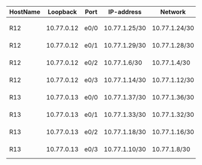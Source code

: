 | HostName | Loopback   | Port | IP-address    | Network       | Location | Description       | Комментарий  |   |   |
|----------|------------|------|---------------|---------------|----------|-------------------|--------------|---|---|
|          |            |      |               |               |          |                   |              |   |   |
| R12      | 10.77.0.12 | e0/0 | 10.77.1.25/30 | 10.77.1.24/30 | Москва   | *** to SW4 (e1/0) |              |   |   |
| R12      | 10.77.0.12 | e0/1 | 10.77.1.29/30 | 10.77.1.28/30 | Москва   | *** to SW5 (e1/1) |              |   |   |
| R12      | 10.77.0.12 | e0/2 | 10.77.1.6/30  | 10.77.1.4/30  | Москва   | *** to R14 (e0/0) |              |   |   |
| R12      | 10.77.0.12 | e0/3 | 10.77.1.14/30 | 10.77.1.12/30 | Москва   | *** to R15 (e1/1) |              |   |   |
| R13      | 10.77.0.13 | e0/0 | 10.77.1.37/30 | 10.77.1.36/30 | Москва   | *** to SW5 (e1/0) |              |   |   |
| R13      | 10.77.0.13 | e0/1 | 10.77.1.33/30 | 10.77.1.32/30 | Москва   | *** to SW4 (e1/1) |              |   |   |
| R13      | 10.77.0.13 | e0/2 | 10.77.1.18/30 | 10.77.1.16/30 | Москва   | *** to R15 (e0/0) |              |   |   |
| R13      | 10.77.0.13 | e0/3 | 10.77.1.10/30 | 10.77.1.8/30  | Москва   | *** to R14 (e0/1) |              |   |   |

